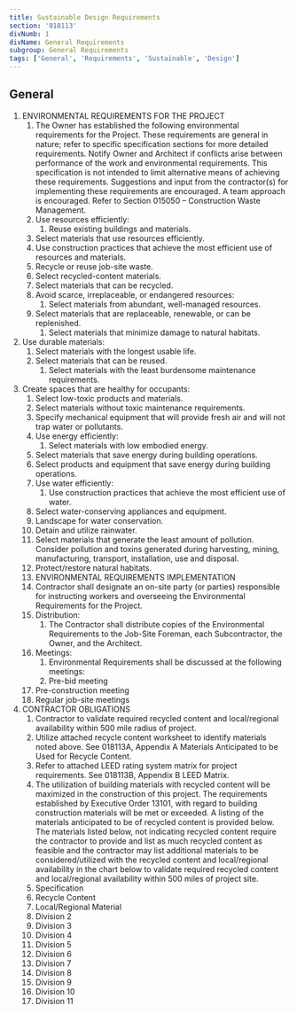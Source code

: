 ```yaml
---
title: Sustainable Design Requirements
section: '018113'
divNumb: 1
divName: General Requirements
subgroup: General Requirements
tags: ['General', 'Requirements', 'Sustainable', 'Design']
---
```



## General

1. ENVIRONMENTAL REQUIREMENTS FOR THE PROJECT
   1. The Owner has established the following environmental requirements for the Project. These requirements are general in nature; refer to specific specification sections for more detailed requirements. Notify Owner and Architect if conflicts arise between performance of the work and environmental requirements. This specification is not intended to limit alternative means of achieving these requirements. Suggestions and input from the contractor(s) for implementing these requirements are encouraged. A team approach is encouraged. Refer to Section 015050 – Construction Waste Management.
   1. Use resources efficiently:
      1. Reuse existing buildings and materials.
   1. Select materials that use resources efficiently.
   1. Use construction practices that achieve the most efficient use of resources and materials.
   1. Recycle or reuse job-site waste.
   1. Select recycled-content materials.
   1. Select materials that can be recycled.
   1. Avoid scarce, irreplaceable, or endangered resources:
      1. Select materials from abundant, well-managed resources.
   1. Select materials that are replaceable, renewable, or can be replenished.
      1. Select materials that minimize damage to natural habitats.
1. Use durable materials:
      1. Select materials with the longest usable life.
   1. Select materials that can be reused.
      1. Select materials with the least burdensome maintenance requirements.
1. Create spaces that are healthy for occupants:
      1. Select low-toxic products and materials.
   1. Select materials without toxic maintenance requirements.
   1. Specify mechanical equipment that will provide fresh air and will not trap water or pollutants.
   1. Use energy efficiently:
      1. Select materials with low embodied energy.
   1. Select materials that save energy during building operations.
   1. Select products and equipment that save energy during building operations.
   1. Use water efficiently:
      1. Use construction practices that achieve the most efficient use of water.
   1. Select water-conserving appliances and equipment.
   1. Landscape for water conservation.
   1. Detain and utilize rainwater.
   1. Select materials that generate the least amount of pollution. Consider pollution and toxins generated during harvesting, mining, manufacturing, transport, installation, use and disposal.
   1. Protect/restore natural habitats.
   1. ENVIRONMENTAL REQUIREMENTS IMPLEMENTATION
   1. Contractor shall designate an on-site party (or parties) responsible for instructing workers and overseeing the Environmental Requirements for the Project.
   1. Distribution:
      1. The Contractor shall distribute copies of the Environmental Requirements to the Job-Site Foreman, each Subcontractor, the Owner, and the Architect.
   1. Meetings:
      1. Environmental Requirements shall be discussed at the following meetings:
      1. Pre-bid meeting
   1. Pre-construction meeting
   1. Regular job-site meetings
3. CONTRACTOR OBLIGATIONS
   1. Contractor to validate required recycled content and local/regional availability within 500 mile radius of project.
   1. Utilize attached recycle content worksheet to identify materials noted above. See 018113A, Appendix A Materials Anticipated to be Used for Recycle Content.
   1. Refer to attached LEED rating system matrix for project requirements. See 018113B, Appendix B LEED Matrix.
   1. The utilization of building materials with recycled content will be maximized in the construction of this project. The requirements established by Executive Order 13101, with regard to building construction materials will be met or exceeded. A listing of the materials anticipated to be of recycled content is provided below. The materials listed below, not indicating recycled content require the contractor to provide and list as much recycled content as feasible and the contractor may list additional materials to be considered/utilized with the recycled content and local/regional availability in the chart below to validate required recycled content and local/regional availability within 500 miles of project site.
   1. Specification
   1. Recycle Content
   1. Local/Regional Material
   1. Division 2
   1. Division 3
   1. Division 4
   1. Division 5
   1. Division 6
   1. Division 7
   1. Division 8
   1. Division 9
   1. Division 10
   1. Division 11

